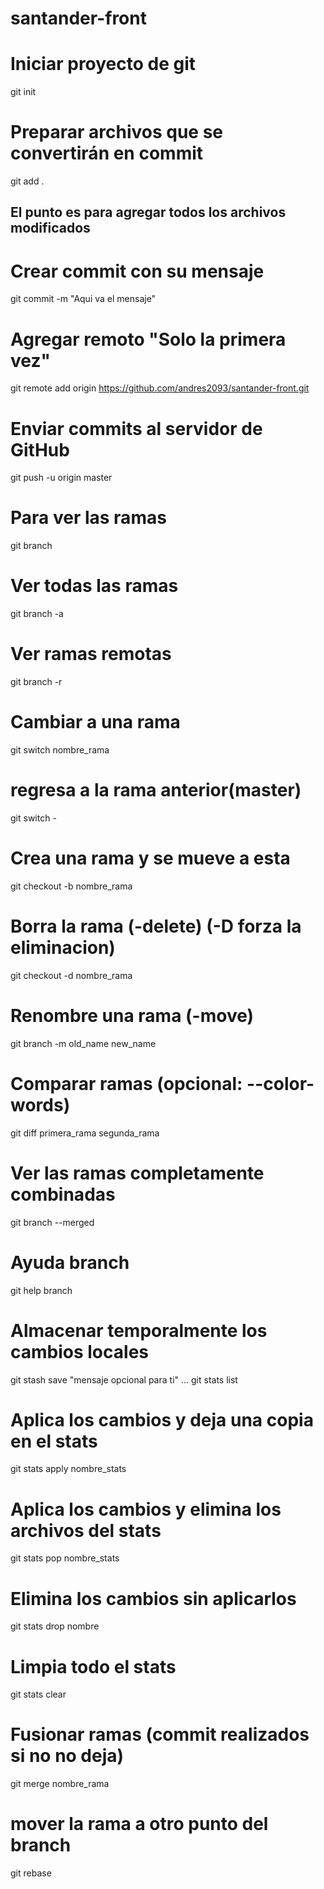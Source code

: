 # santander-front
# Iniciar proyecto de git
git init

# Preparar archivos que se convertirán en commit
git add .
## El punto es para agregar todos los archivos modificados

# Crear commit con su mensaje
git commit -m "Aqui va el mensaje"

# Agregar remoto "Solo la primera vez"
git remote add origin https://github.com/andres2093/santander-front.git

# Enviar commits al servidor de GitHub
git push -u origin master

# Para ver las ramas
git branch

# Ver todas las ramas
git branch -a

# Ver ramas remotas
git branch -r

# Cambiar a una rama
git switch nombre_rama

# regresa a la rama anterior(master)
git switch -

# Crea una rama y se mueve a esta
git checkout -b nombre_rama

# Borra la rama (-delete) (-D forza la eliminacion)
git checkout -d nombre_rama

# Renombre una rama (-move)
git branch -m old_name new_name

# Comparar ramas (opcional: --color-words)
git diff primera_rama segunda_rama

# Ver las ramas completamente combinadas
git branch --merged

# Ayuda branch
git help branch

# Almacenar temporalmente los cambios locales
git stash save "mensaje opcional para ti"
...
git stats list

# Aplica los cambios y deja una copia en el stats
git stats apply nombre_stats

# Aplica los cambios y elimina los archivos del stats
git stats pop nombre_stats

# Elimina los cambios sin aplicarlos
git stats drop nombre

# Limpia todo el stats
git stats clear

# Fusionar ramas (commit realizados si no no deja)
git merge nombre_rama

# mover la rama a otro punto del branch
git rebase

